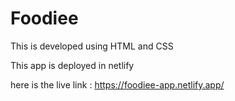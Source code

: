# Foodiee
This is developed using HTML and CSS

This app is deployed in netlify 

here is the live link : https://foodiee-app.netlify.app/
